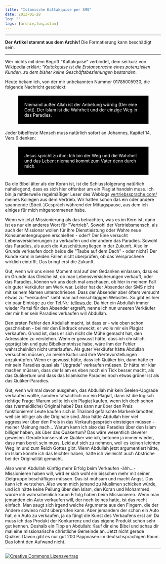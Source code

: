 ```yaml
---
title: "Islamische Kaltakquise per SMS"
date: 2013-01-28
log: ""
tags: [archiv,fun,islam]
---
```

<hr><b>Der Artikel stammt aus dem Archiv!</b> Die Formatierung kann beschädigt sein.<hr>

<p>Wer nichts mit dem Begriff "Kaltakquise" verbindet, dem sei kurz von <a href="http://de.wikipedia.org/wiki/Akquise#Kaltakquise_und_Warmakquise">Wikipedia</a> erklärt: <i>"Kaltakquise ist die Erstansprache eines potenziellen Kunden, zu dem bisher keine Geschäftsbeziehungen bestanden.</i></p>

<p>Heute bekam ich, von der mir unbekannten Nummer 01785005930, die folgende Nachricht geschickt:</p>

<blockquote style="margin: 20px 40px 20px 40px; padding: 20px; background-color: #000; color: white;">
Niemand außer Allah ist der Anbetung würdig (Der eine Gott). Der Islam ist die Wahrheit und der einzige Weg in das Paradies.
</blockquote>
<!--break-->
<p>Jeder bibelfeste Mensch muss natürlich sofort an Johannes, Kapitel 14, Vers 6 denken:</p>

<blockquote style="margin: 20px 40px 20px 40px; padding: 20px; background-color: #000; color: white;">
Jesus spricht zu ihm: Ich bin der Weg und die Wahrheit und das Leben; niemand kommt zum Vater denn durch mich.
</blockquote>

<p>Da die Bibel älter als der Koran ist, ist die Schlussfolgerung natürlich naheliegend, dass es sich hier offenbar um ein Plagiat handeln muss. Ich bin ja mittlerweile regelmäßiger Leser des Weblogs <a href="http://www.vertriebssprache.com/">vertriebssprache.com/</a> meines Kollegen aus dem Vertrieb. Wir hatten schon das ein oder andere spannende (Streit-)Gespräch während der Mittagspause, aus dem ich einiges für mich mitgenommenen habe. </p>

<p>Wenn wir jetzt Missionierung als das betrachten, was es im Kern ist, dann ist es nur ein anderes Wort für "Vertrieb". Sowohl der Vertriebsmensch, als auch der Missionar wollen für ihre Dienstleistung oder Wahre neue Konsumentengruppen erschießen - oder? Der Eine versucht Lebensversicherungen zu verkaufen und der andere das Paradies. Sowohl das Paradies, als auch die Ausschüttung liegen in der Zukunft. Also im Grunde verkaufen doch beide die "Taube auf dem Dach" - oder nicht? Der Kunde kann in beiden Fällen nicht überprüfen, ob das Versprochene wirklich eintrifft. Das bringt erst die Zukunft. </p>

<p>Gut, wenn wir uns einen Moment mal auf den Gedanken einlassen, dass es im Grunde das Gleiche ist, ob man Lebensversicherungen verkauft, oder das Paradies, können wir uns doch mal anschauen, ob hier in meinem Fall ein guter Verkäufer am Werk war. Leider hat der Absender der SMS nicht mit seinem Namen unterschrieben. Dass der Absender aber öfters versucht etwas zu "verkaufen" sieht man auf einschlägigen Websites. So gibt es hier ein paar Einträge zu der Tel.Nr.: <a href="http://www.tellows.de/num/01785005930">tellows.de</a>. Da hier ein Abdullah immer wieder Partei für den Absender ergreift, nenne ich nun unseren Verkäufer der mir hier sein Paradies verkaufen will Abdullah.</p>

<p>Den ersten Fehler den Abdullah macht, ist dass er - wie oben schon geschrieben - bei mir den Eindruck erweckt, er wolle mir ein Plagiat verkaufen. Grund ist, dass er sich nicht die Mühe gemacht hat, den Adressaten zu verstehen. Wenn er gewusst hätte, dass ich christlich geprägt bin und gute Bibelkenntnisse habe, wäre ihm der Fehler wahrscheinlich nicht unterlaufen.  Als guter Verkäufer hätte Abdullah versuchen müssen, an meine Kultur und ihre Wertevorstellungen anzuknüpfen. Wenn er gewusst hätte, dass ich Quäker bin, dann hätte er mir sein Paradies quasi als "Upgrade" verkaufen müssen. Er hätte mir klar machen müssen, dass der Islam es eben noch ein Tick besser macht, als das Quäkertum und dass das Islamische Paradies noch etwas grüner ist als das Quäker-Paradies.</p>

</p>Gut, wenn wir mal davon ausgehen, das Abdullah mir kein Seelen-Upgrade verkaufen wollte, sondern tatsächlich nur ein Plagiat, dann ist die logisch richtige Frage: Warum sollte ich ein Plagiat kaufen, wenn ich doch schon das (vermeidliche) Original habe? Das kann nur über den Preis funktionieren! Leute kaufen sich in Thailand gefälschte Markenklamotten, weil sie billiger als die Originale sind. Also hätte Abdullah hier viel aggressiver über den Preis in das Verkaufsgespräch einsteigen müssen - meiner Meinung nach... Warum kann ich also das Paradies über den Islam billiger haben, als über das Quäkertum? Das wäre wesentlich cleverer gewesen. Gerade konservative Quäker wie ich, betonen ja immer wieder, dass man bereit sein muss, Leid auf sich zu nehmen, weil es keinen leichten Weg im und zum Reich Gottes gibt. Wenn Abdullah jetzt argumentiert hätte, im Islam könnte ich das leichter haben, hätte ich vielleicht auch Abstriche bei der Originalität gemacht.</a>

<p>Also wenn Abdullah künftig mehr Erfolg beim Verkaufen -ähh...-Missionieren haben will, wird er sich wohl ein bisschen mehr mit seiner Zielgruppe beschäftigen müssen. Das ist mühsam und macht Angst. Das kann ich verstehen. Also wenn mich jemand zu Muslimen schicken würde, und ich hätte keine Peilung über den Islam, den Koran und Mohammed, würde ich wahrscheinlich kaum Erfolg haben beim Missionieren. Wenn man jemanden ein Auto verkaufen will, der noch keines hatte, ist das recht einfach. Man saugt sich irgend welche Argumente aus den Fingern, die der Andere sowieso nicht überprüfen kann. Aber jemandem der schon ein Auto hat, ein Auto zu verkaufen, ja da fängt die Kunst des Verkaufens erst an! Da muss ich das Produkt der Konkurrenz und das eigene Produkt schon sehr gut kennen. Deshalb ein Tipp an Abdullah: Kauf dir eine Bibel und schau dir mal eine missionarische christliche Gemeinde an. Jetzt nicht gerade Quäker. Davon gibt es nur gut 200 Pappnasen im deutschsprachigen Raum. Das lohnt den Aufwand nicht.</p>


<hr>
<a rel="license" href="http://creativecommons.org/licenses/by-sa/3.0/"><img alt="Creative Commons Lizenzvertrag" style="border-width:0" src="http://i.creativecommons.org/l/by-sa/3.0/88x31.png" /></a>
